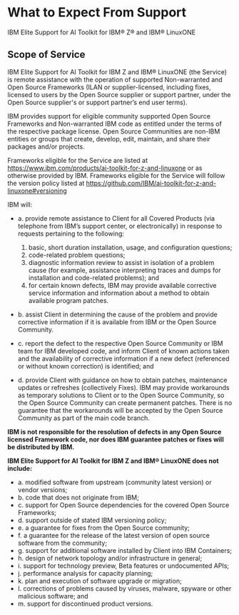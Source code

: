 # What to Expect From Support

IBM Elite Support for AI Toolkit for IBM® Z® and IBM® LinuxONE

## Scope of Service

IBM Elite Support for AI Toolkit for IBM Z and IBM® LinuxONE (the Service) is
remote assistance with the operation of supported Non-warranted and Open Source
Frameworks (ILAN or supplier-licensed, including fixes, licensed to users by the
Open Source supplier or support partner, under the Open Source supplier's or
support partner’s end user terms).

IBM provides support for eligible community supported Open Source Frameworks and
Non-warranted IBM code as entitled under the terms of the respective package
license. Open Source Communities are non-IBM entities or groups that create,
develop, edit, maintain, and share their packages and/or projects.

Frameworks
eligible for the Service are listed at
<https://www.ibm.com/products/ai-toolkit-for-z-and-linuxone> or as otherwise
provided by IBM. Frameworks eligible for the Service will follow the version
policy listed at
<https://github.com/IBM/ai-toolkit-for-z-and-linuxone#versioning>

IBM will:

- a. provide remote assistance to Client for all Covered Products (via telephone
  from IBM’s support center, or electronically) in response to requests
  pertaining to the following:

  1. basic, short duration installation, usage, and configuration questions;
  2. code-related problem questions;
  3. diagnostic information review to assist in isolation of a problem cause
    (for example, assistance interpreting traces and dumps for installation and
    code-related problems); and
  4. for certain known defects, IBM may provide available corrective service
    information and information about a method to obtain available program
    patches.

- b. assist Client in determining the cause of the problem and provide
  corrective information if it is available from IBM or the Open Source
  Community.
- c. report the defect to the respective Open Source Community or IBM team for
  IBM developed code, and inform Client of known actions taken and the
  availability of corrective information if a new defect (referenced or without
  known correction) is identified; and
- d. provide Client with guidance on how to obtain patches, maintenance updates
  or refreshes (collectively Fixes). IBM may provide workarounds as temporary
  solutions to Client or to the Open Source Community, so the Open Source
  Community can create permanent patches. There is no guarantee that the
  workarounds will be accepted by the Open Source Community as part of the main
  code branch.

**IBM is not responsible for the resolution of defects in any Open Source
licensed Framework code, nor does IBM guarantee patches or fixes will be
distributed by IBM.**

**IBM Elite Support for AI Toolkit for IBM Z and IBM® LinuxONE does not
include:**

- a. modified software from upstream (community latest version) or vendor
  versions;
- b. code that does not originate from IBM;
- c. support for Open Source dependencies for the covered Open Source
  Frameworks;
- d. support outside of stated IBM versioning policy;
- e. a guarantee for fixes from the Open Source community;
- f. a guarantee for the release of the latest version of open source software
  from the community;
- g. support for additional software installed by Client into IBM Containers;
- h. design of network topology and/or infrastructure in general;
- i. support for technology preview, Beta features or undocumented APIs;
- j. performance analysis for capacity planning;
- k. plan and execution of software upgrade or migration;
- l. corrections of problems caused by viruses, malware, spyware or other
  malicious software; and
- m. support for discontinued product versions.
